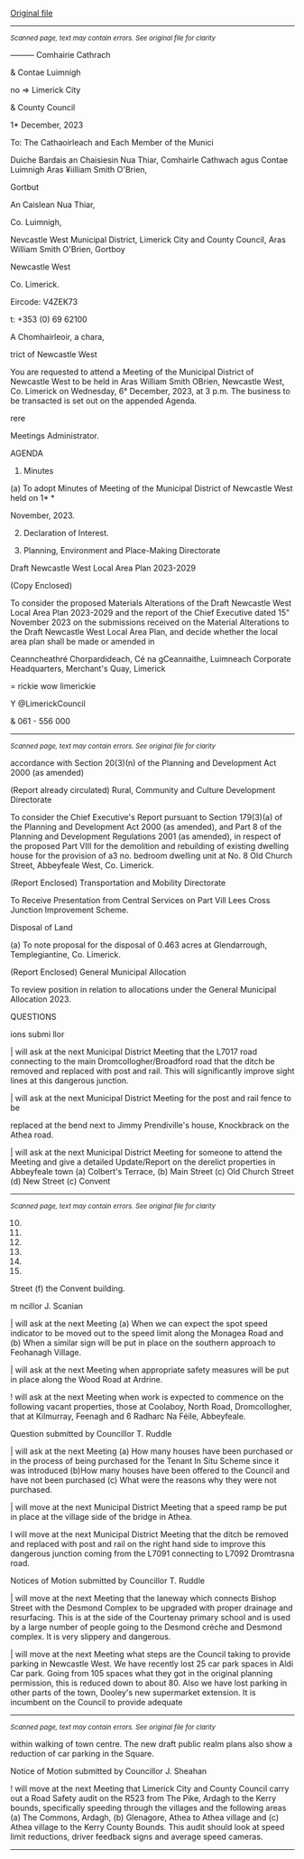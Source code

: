 [Original file](https://www.limerick.ie/sites/default/files/media/documents/2023-12/00-agenda-meeting-of-the-municipal-district-of-newcastle-west-6th-december-2023.pdf)

---
*<small>Scanned page, text may contain errors. See original file for clarity</small>*  

_——_— Comhairie Cathrach

& Contae Luimnigh

no
=> Limerick City

& County Council

1* December, 2023

To: The Cathaoirleach and Each Member of the Munici

Duiche Bardais an Chaisiesin Nua Thiar,
Comhairle Cathwach agus Contae Luimnigh
Aras ¥iilliam Smith O'Brien,

Gortbut

An Caislean Nua Thiar,

Co. Luimnigh,

Nevcastle West Municipal District,
Limerick City and County Council,
Aras William Smith O'Brien,
Gortboy

Newcastle West

Co. Limerick.

Eircode: V4ZEK73

t: +353 (0) 69 62100

A Chomhairleoir, a chara,

trict of Newcastle West

You are requested to attend a Meeting of the Municipal District of Newcastle West to be held
in Aras William Smith OBrien, Newcastle West, Co. Limerick on Wednesday, 6° December,
2023, at 3 p.m. The business to be transacted is set out on the appended Agenda.

rere

Meetings Administrator.

AGENDA
1. Minutes

(a) To adopt Minutes of Meeting of the Municipal District of Newcastle West held on 1* *

November, 2023.

2. Declaration of Interest.

3. Planning, Environment and Place-Making Directorate

Draft Newcastle West Local Area Plan 2023-2029

(Copy Enclosed)

To consider the proposed Materials Alterations of the Draft Newcastle West Local
Area Plan 2023-2029 and the report of the Chief Executive dated 15" November 2023
on the submissions received on the Material Alterations to the Draft Newcastle West
Local Area Plan, and decide whether the local area plan shall be made or amended in

Ceanncheathré Chorpardideach, Cé na gCeannaithe, Luimneach
Corporate Headquarters, Merchant's Quay, Limerick

= rickie
wow limerickie

Y @LimerickCouncil

& 061 - 556 000


---
*<small>Scanned page, text may contain errors. See original file for clarity</small>*  

accordance with Section 20(3)(n) of the Planning and Development Act 2000 (as
amended)

(Report already circulated)
Rural, Community and Culture Development Directorate

To consider the Chief Executive's Report pursuant to Section 179(3)(a) of the
Planning and Development Act 2000 (as amended), and Part 8 of the Planning and
Development Regulations 2001 (as amended), in respect of the proposed Part VIII for
the demolition and rebuilding of existing dwelling house for the provision of a3 no.
bedroom dwelling unit at No. 8 Old Church Street, Abbeyfeale West, Co. Limerick.

(Report Enclosed)
Transportation and Mobility Directorate

To Receive Presentation from Central Services on Part Vill Lees Cross Junction
Improvement Scheme.

Disposal of Land

(a) To note proposal for the disposal of 0.463 acres at Glendarrough, Templegiantine,
Co. Limerick.

(Report Enclosed)
General Municipal Allocation

To review position in relation to allocations under the General Municipal Allocation
2023.

QUESTIONS

ions submi llor

| will ask at the next Municipal District Meeting that the L7017 road connecting to
the main Dromcollogher/Broadford road that the ditch be removed and replaced
with post and rail. This will significantly improve sight lines at this dangerous
junction.

| will ask at the next Municipal District Meeting for the post and rail fence to be

replaced at the bend next to Jimmy Prendiville's house, Knockbrack on the Athea
road.

| will ask at the next Municipal District Meeting for someone to attend the Meeting and
give a detailed Update/Report on the derelict properties in Abbeyfeale town (a)
Colbert's Terrace, (b) Main Street (c) Old Church Street (d) New Street (c) Convent


---
*<small>Scanned page, text may contain errors. See original file for clarity</small>*  

10.

11.

14.

15.

16.

17.

Street (f) the Convent building.

m ncillor J. Scanian

| will ask at the next Meeting (a) When we can expect the spot speed indicator to be
moved out to the speed limit along the Monagea Road and (b) When a similar sign
will be put in place on the southern approach to Feohanagh Village.

| will ask at the next Meeting when appropriate safety measures will be put in place
along the Wood Road at Ardrine.

! will ask at the next Meeting when work is expected to commence on the following
vacant properties, those at Coolaboy, North Road, Dromcollogher, that at Kilmurray,
Feenagh and 6 Radharc Na Féile, Abbeyfeale.

Question submitted by Councillor T. Ruddle

| will ask at the next Meeting (a) How many houses have been purchased or in the
process of being purchased for the Tenant In Situ Scheme since it was introduced
(b)How many houses have been offered to the Council and have not been purchased
(c) What were the reasons why they were not purchased.

| will move at the next Municipal District Meeting that a speed ramp be put in place
at the village side of the bridge in Athea.

I will move at the next Municipal District Meeting that the ditch be removed and
replaced with post and rail on the right hand side to improve this dangerous junction
coming from the L7091 connecting to L7092 Dromtrasna road.

Notices of Motion submitted by Councillor T. Ruddle

| will move at the next Meeting that the laneway which connects Bishop Street with
the Desmond Complex to be upgraded with proper drainage and resurfacing. This is
at the side of the Courtenay primary school and is used by a large number of people
going to the Desmond créche and Desmond complex. It is very slippery and
dangerous.

| will move at the next Meeting what steps are the Council taking to provide parking
in Newcastle West. We have recently lost 25 car park spaces in Aldi Car park. Going
from 105 spaces what they got in the original planning permission, this is reduced
down to about 80. Also we have lost parking in other parts of the town, Dooley's
new supermarket extension. It is incumbent on the Council to provide adequate


---
*<small>Scanned page, text may contain errors. See original file for clarity</small>*  

within walking of town centre. The new draft public realm plans also show a
reduction of car parking in the Square.

Notice of Motion submitted by Councillor J. Sheahan

! will move at the next Meeting that Limerick City and County Council carry out a Road
Safety audit on the R523 from The Pike, Ardagh to the Kerry bounds, specifically
speeding through the villages and the following areas (a) The Commons, Ardagh, (b)
Glenagore, Athea to Athea village and (c) Athea village to the Kerry County
Bounds. This audit should look at speed limit reductions, driver feedback signs and
average speed cameras.


---
